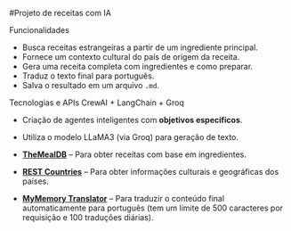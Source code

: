 #Projeto de receitas com IA

Funcionalidades
- Busca receitas estrangeiras a partir de um ingrediente principal.
- Fornece um contexto cultural do país de origem da receita.
- Gera uma receita completa com ingredientes e como preparar.
- Traduz o texto final para português.
- Salva o resultado em um arquivo `.md`.

Tecnologias e APIs
CrewAI + LangChain + Groq
- Criação de agentes inteligentes com **objetivos específicos**.
- Utiliza o modelo LLaMA3 (via Groq) para geração de texto.

- **[TheMealDB](https://www.themealdb.com/api.php)** – Para obter receitas com base em ingredientes.
- **[REST Countries](https://restcountries.com/)** – Para obter informações culturais e geográficas dos países.
- **[MyMemory Translator](https://mymemory.translated.net/doc/spec.php)** – Para traduzir o conteúdo final automaticamente para português (tem um limite de 500 caracteres por requisição e 100 traduções diárias).


